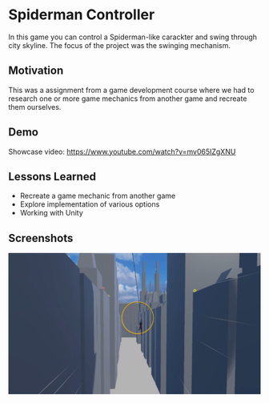 # Spiderman Controller

In this game you can control a 
Spiderman-like carackter and swing through city skyline. 
The focus of the project was the swinging mechanism.

## Motivation

This was a assignment from a game development course where we had to research one or more game mechanics from another game and recreate them ourselves.

## Demo

Showcase video: https://www.youtube.com/watch?v=mv065IZgXNU
## Lessons Learned

- Recreate a game mechanic from another game
- Explore implementation of various options
- Working with Unity

## Screenshots

![Gameplay](https://raw.githubusercontent.com/Monogenesis/Spiderman-Controller/main/screenshots/gameplay.png)

  

